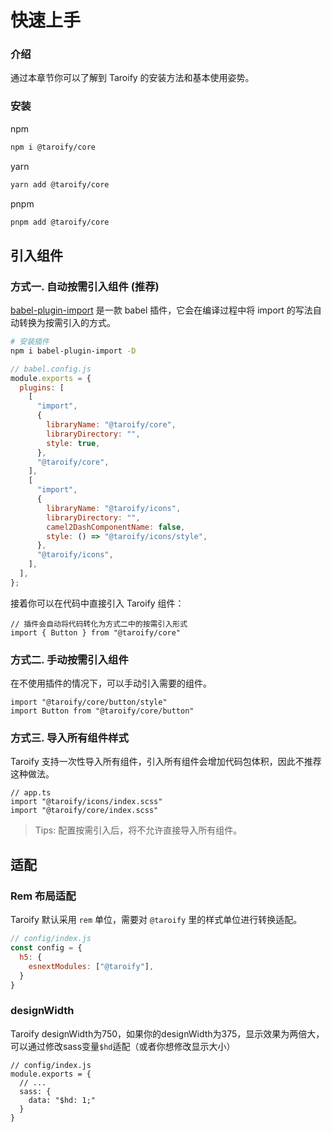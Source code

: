 # 快速上手

### 介绍

通过本章节你可以了解到 Taroify 的安装方法和基本使用姿势。

### 安装
npm
```bash
npm i @taroify/core
```
yarn
```bash
yarn add @taroify/core
```
pnpm
```bash
pnpm add @taroify/core
```

## 引入组件

### 方式一. 自动按需引入组件 (推荐)

[babel-plugin-import](https://github.com/ant-design/babel-plugin-import) 是一款 babel 插件，它会在编译过程中将 import 的写法自动转换为按需引入的方式。

```bash
# 安装插件
npm i babel-plugin-import -D
```

```js
// babel.config.js
module.exports = {
  plugins: [
    [
      "import",
      {
        libraryName: "@taroify/core",
        libraryDirectory: "",
        style: true,
      },
      "@taroify/core",
    ],
    [
      "import",
      {
        libraryName: "@taroify/icons",
        libraryDirectory: "",
        camel2DashComponentName: false,
        style: () => "@taroify/icons/style",
      },
      "@taroify/icons",
    ],
  ],
};
```

接着你可以在代码中直接引入 Taroify 组件：

```tsx
// 插件会自动将代码转化为方式二中的按需引入形式
import { Button } from "@taroify/core"
```

### 方式二. 手动按需引入组件

在不使用插件的情况下，可以手动引入需要的组件。

```tsx
import "@taroify/core/button/style"
import Button from "@taroify/core/button"
```

### 方式三. 导入所有组件样式

Taroify 支持一次性导入所有组件，引入所有组件会增加代码包体积，因此不推荐这种做法。

```tsx
// app.ts
import "@taroify/icons/index.scss"
import "@taroify/core/index.scss"
```

> Tips: 配置按需引入后，将不允许直接导入所有组件。

## 适配

### Rem 布局适配

Taroify 默认采用 `rem` 单位，需要对 `@taroify` 里的样式单位进行转换适配。

```js
// config/index.js
const config = {
  h5: {
    esnextModules: ["@taroify"],
  }
}
```

### designWidth
Taroify designWidth为750，如果你的designWidth为375，显示效果为两倍大，可以通过修改sass变量`$hd`适配（或者你想修改显示大小）
```tsx
// config/index.js
module.exports = {
  // ...
  sass: {
    data: "$hd: 1;"
  }
}
```
